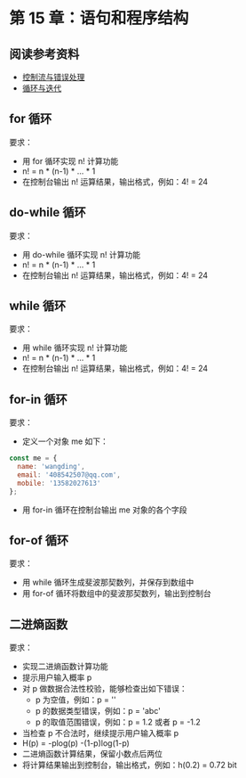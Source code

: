 # 第 15 章：语句和程序结构

## 阅读参考资料

- [控制流与错误处理](https://developer.mozilla.org/zh-CN/docs/Web/JavaScript/Guide/Control_flow_and_error_handling)
- [循环与迭代](https://developer.mozilla.org/zh-CN/docs/Web/JavaScript/Guide/Loops_and_iteration)

## for 循环

要求：
- 用 for 循环实现 n! 计算功能
- n! = n * (n-1) * ... * 1
- 在控制台输出 n! 运算结果，输出格式，例如：4! = 24

## do-while 循环

要求：
- 用 do-while 循环实现 n! 计算功能
- n! = n * (n-1) * ... * 1
- 在控制台输出 n! 运算结果，输出格式，例如：4! = 24

## while 循环

要求：
- 用 while 循环实现 n! 计算功能
- n! = n * (n-1) * ... * 1
- 在控制台输出 n! 运算结果，输出格式，例如：4! = 24

## for-in 循环

要求：
- 定义一个对象 me 如下：
```js
const me = {
  name: 'wangding',
  email: '408542507@qq.com',
  mobile: '13582027613'
};
```
- 用 for-in 循环在控制台输出 me 对象的各个字段

## for-of 循环

要求：
- 用 while 循环生成斐波那契数列，并保存到数组中
- 用 for-of 循环将数组中的斐波那契数列，输出到控制台

## 二进熵函数

要求：
- 实现二进熵函数计算功能
- 提示用户输入概率 p
- 对 p 做数据合法性校验，能够检查出如下错误：
  - p 为空值，例如：p = ''
  - p 的数据类型错误，例如：p = 'abc'
  - p 的取值范围错误，例如：p = 1.2 或者 p = -1.2
- 当检查 p 不合法时，继续提示用户输入概率 p
- H(p) = -plog(p) -(1-p)log(1-p)
- 二进熵函数计算结果，保留小数点后两位
- 将计算结果输出到控制台，输出格式，例如：h(0.2) = 0.72 bit
